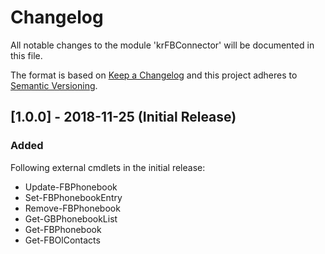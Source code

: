 # Changelog

All notable changes to the module 'krFBConnector' will be documented in this file.

The format is based on [Keep a Changelog](http://keepachangelog.com/en/1.0.0/)
and this project adheres to [Semantic Versioning](http://semver.org/spec/v2.0.0.html).


## [1.0.0] - 2018-11-25 (Initial Release)

### Added

Following external cmdlets in the initial release:

* Update-FBPhonebook
* Set-FBPhonebookEntry
* Remove-FBPhonebook
* Get-GBPhonebookList
* Get-FBPhonebook
* Get-FBOlContacts
